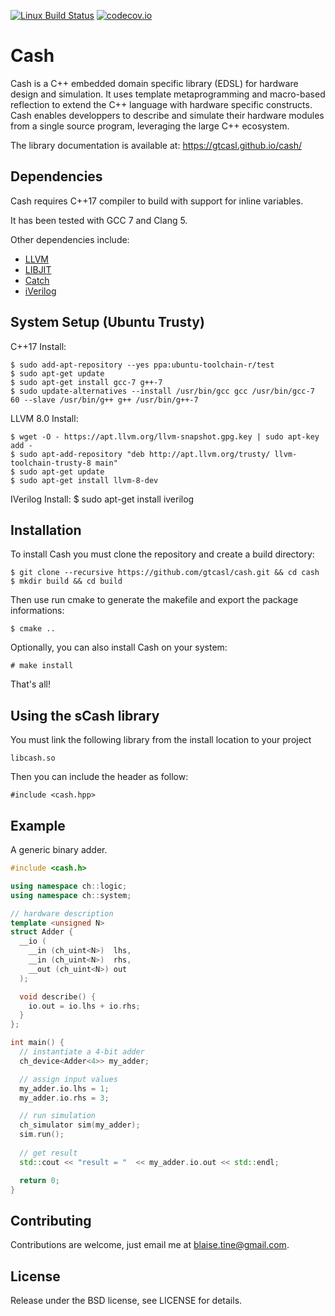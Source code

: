 [![Linux Build Status](https://travis-ci.org/gtcasl/cash.png?branch=master)](https://travis-ci.org/gtcasl/cash) 
[![codecov.io](http://codecov.io/github/gtcasl/cash/coverage.svg?branch=master)](http://codecov.io/github/gtcasl/cash?branch=master)

# Cash

Cash is a C++ embedded domain specific library (EDSL) for hardware design and simulation. It uses template metaprogramming and macro-based reflection to extend the C++ language with hardware specific constructs. Cash enables developpers to describe and simulate their hardware modules from a single source program, leveraging the large C++ ecosystem.

The library documentation is available at:
https://gtcasl.github.io/cash/

Dependencies
------------
Cash requires C++17 compiler to build with support for inline variables.

It has been tested with GCC 7 and Clang 5.

Other dependencies include:

  - [LLVM](https://www.llvm.org)
  - [LIBJIT](https://www.gnu.org/software/libjit)
  - [Catch](https://github.com/catchorg/Catch2)
  - [iVerilog](http://iverilog.icarus.com/)

System Setup (Ubuntu Trusty)
----------------------------

C++17 Install:
    
    $ sudo add-apt-repository --yes ppa:ubuntu-toolchain-r/test
    $ sudo apt-get update
    $ sudo apt-get install gcc-7 g++-7
    $ sudo update-alternatives --install /usr/bin/gcc gcc /usr/bin/gcc-7 60 --slave /usr/bin/g++ g++ /usr/bin/g++-7
    
LLVM 8.0 Install:

    $ wget -O - https://apt.llvm.org/llvm-snapshot.gpg.key | sudo apt-key add -    
    $ sudo apt-add-repository "deb http://apt.llvm.org/trusty/ llvm-toolchain-trusty-8 main"    
    $ sudo apt-get update    
    $ sudo apt-get install llvm-8-dev    

IVerilog Install:
    $ sudo apt-get install iverilog

Installation
------------
To install Cash you must clone the repository and create a build directory:

    $ git clone --recursive https://github.com/gtcasl/cash.git && cd cash
    $ mkdir build && cd build

Then use run cmake to generate the makefile and export the package informations:

    $ cmake ..

Optionally, you can also install Cash on your system:

    # make install
    
That's all!

Using the sCash library
------------------
You must link the following library from the install location to your project

    libcash.so

Then you can include the header as follow:

    #include <cash.hpp>

Example
-------
A generic binary adder.

```C++
#include <cash.h>

using namespace ch::logic;
using namespace ch::system;

// hardware description
template <unsigned N>
struct Adder {
  __io (
    __in (ch_uint<N>)  lhs,
    __in (ch_uint<N>)  rhs,
    __out (ch_uint<N>) out
  );

  void describe() {
    io.out = io.lhs + io.rhs;
  }
};

int main() {
  // instantiate a 4-bit adder
  ch_device<Adder<4>> my_adder;

  // assign input values
  my_adder.io.lhs = 1;
  my_adder.io.rhs = 3;

  // run simulation
  ch_simulator sim(my_adder);
  sim.run();
  
  // get result
  std::cout << "result = "  << my_adder.io.out << std::endl;

  return 0;
}
```
Contributing
------------
Contributions are welcome, just email me at blaise.tine@gmail.com.

License
-------
Release under the BSD license, see LICENSE for details.
